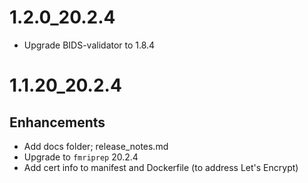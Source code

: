 # 1.2.0_20.2.4
- Upgrade BIDS-validator to 1.8.4
# 1.1.20_20.2.4
## Enhancements
- Add docs folder; release_notes.md
- Upgrade to `fmriprep` 20.2.4
- Add cert info to manifest and Dockerfile (to address Let's Encrypt)